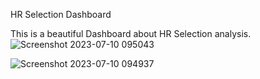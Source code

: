 HR Selection Dashboard

This is a beautiful Dashboard about HR Selection analysis.
![Screenshot 2023-07-10 095043](https://github.com/Shantanu2007/POWER-BI-Dashboard/assets/118951213/a7fe06a9-a293-4776-b623-6f2611c47bae)

![Screenshot 2023-07-10 094937](https://github.com/Shantanu2007/POWER-BI-Dashboard/assets/118951213/de20130a-634b-4636-aaf1-688a76fedca5)



